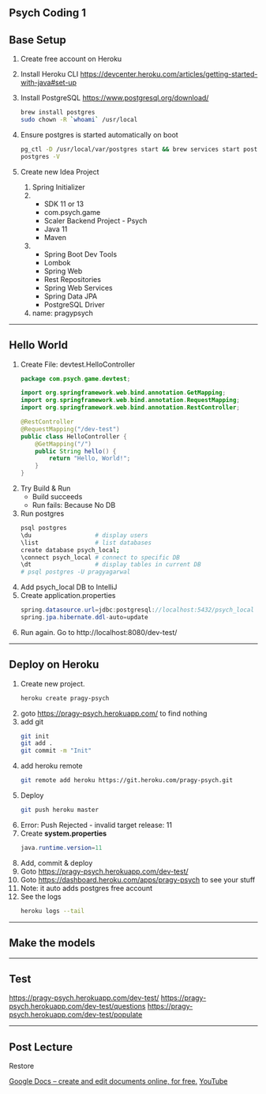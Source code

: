 Psych Coding 1
--------------

Base Setup
----------

1. Create free account on Heroku
1. Install Heroku CLI https://devcenter.heroku.com/articles/getting-started-with-java#set-up
1. Install PostgreSQL https://www.postgresql.org/download/
    ```bash
    brew install postgres
    sudo chown -R `whoami` /usr/local
    ```
1. Ensure postgres is started automatically on boot
    ```bash
    pg_ctl -D /usr/local/var/postgres start && brew services start postgresql
    postgres -V
    ```

3. Create new Idea Project
    1. Spring Initializer
    1.
        + SDK 11 or 13
        + com.psych.game
        + Scaler Backend Project - Psych
        + Java 11
        + Maven
    1.
        + Spring Boot Dev Tools
        + Lombok
        + Spring Web
        + Rest Repositories
        + Spring Web Services
        + Spring Data JPA
        + PostgreSQL Driver
    1. name: pragypsych
-- --

Hello World
-----------

1. Create File: devtest.HelloController
    ```java
    package com.psych.game.devtest;

    import org.springframework.web.bind.annotation.GetMapping;
    import org.springframework.web.bind.annotation.RequestMapping;
    import org.springframework.web.bind.annotation.RestController;

    @RestController
    @RequestMapping("/dev-test")
    public class HelloController {
        @GetMapping("/")
        public String hello() {
            return "Hello, World!";
        }
    }
    ```
1. Try Build & Run
    - Build succeeds
    - Run fails: Because No DB
1. Run postgres
    ```bash
    psql postgres
    \du                  # display users
    \list                # list databases
    create database psych_local;
    \connect psych_local # connect to specific DB
    \dt                  # display tables in current DB
    # psql postgres -U pragyagarwal
    ```
1. Add psych_local DB to IntelliJ
1. Create application.properties
    ```java
    spring.datasource.url=jdbc:postgresql://localhost:5432/psych_local
    spring.jpa.hibernate.ddl-auto=update

    ```
1. Run again. Go to http://localhost:8080/dev-test/

-- --

Deploy on Heroku
----------------

1. Create new project.
    ```bash
    heroku create pragy-psych
    ```
1. goto https://pragy-psych.herokuapp.com/ to find nothing
1. add git
    ```bash
    git init
    git add .
    git commit -m "Init"
    ```
1. add heroku remote
    ```bash
    git remote add heroku https://git.heroku.com/pragy-psych.git
    ```
1. Deploy
    ```bash
    git push heroku master
    ```
1. Error: Push Rejected - invalid target release: 11
1. Create **system.properties**
    ```java
    java.runtime.version=11
    ```
1. Add, commit & deploy
1. Goto https://pragy-psych.herokuapp.com/dev-test/
1. Goto https://dashboard.heroku.com/apps/pragy-psych to see your stuff
1. Note: it auto adds postgres free account
1. See the logs
    ```bash
    heroku logs --tail
    ```
    
-- --

Make the models
---------------


-- --

Test
----

https://pragy-psych.herokuapp.com/dev-test/
https://pragy-psych.herokuapp.com/dev-test/questions
https://pragy-psych.herokuapp.com/dev-test/populate


-- --

Post Lecture
------------

Restore

[Google Docs – create and edit documents online, for free.](https://docs.google.com/document/d/1J1t-TFA-aw9ZS89LI4guAJ-muJeGTQ_BQB6Fan-zrk4/edit#)
[YouTube](https://www.youtube.com/watch?v=8cSYhtKzlhE)